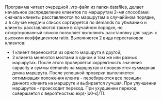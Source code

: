 Программа читает очередной .vrp-файл из папки datafiles, 
делает начальное распределение клиентов по маршрутам 2-мя способами:
сначала клиенты расставляются по маршрутам в случаййном порядке, а в случае
неудачи список сортируется по demands по убыванию и клиенты расставляются также
в случайном порядке, но отсортированный список позволяет выполнить расстановку для 
задач с высоким коэффициентом ratio.
Выполняется 2 вида перестановок клиентов:
 - 1 клиент переносится из одного маршрута в другой;
 - 2 клиента меняются местами в одном и том же или разных маршрутах.
После этого проверяется корректность значения capacity и суммы demands на маршрутах
и проверяется суммарная длина маршрута.
После успешной проверки выполняется оптимизация положения клента -
перебираются все позиции данного клиента на маршруте и выбирается лучшая.
При улучшении маршрутов - происходит переход.
При ухудшении переход совершается с вероятностью exp(-|x0-x|/T).
